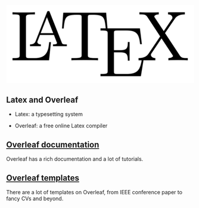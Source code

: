 <p align="center">
  <img width="800" src="images/Latex.png" alt="Latex logo"></a>
</p>

## Latex and Overleaf

* Latex: a typesetting system

* Overleaf: a free online Latex compiler

## [Overleaf documentation](https://www.overleaf.com/learn/latex/Main_Page)

Overleaf has a rich documentation and a lot of tutorials.  

## [Overleaf templates](https://www.overleaf.com/latex/templates)

There are a lot of templates on Overleaf, from IEEE conference paper to fancy CVs and beyond.  
